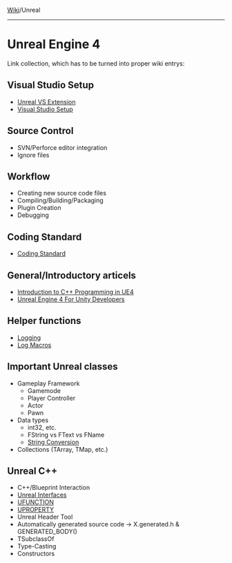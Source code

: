 [Wiki](../index.md)/Unreal

---
# Unreal Engine 4

Link collection, which has to be turned into proper wiki entrys:

## Visual Studio Setup
* [Unreal VS Extension](https://docs.unrealengine.com/latest/INT/Programming/Development/VisualStudioSetup/UnrealVS/)
* [Visual Studio Setup](https://docs.unrealengine.com/latest/INT/Programming/Development/VisualStudioSetup/)

## Source Control
* SVN/Perforce editor integration
* Ignore files

## Workflow
* Creating new source code files
* Compiling/Building/Packaging
* Plugin Creation
* Debugging

## Coding Standard
* [Coding Standard](https://docs.unrealengine.com/latest/INT/Programming/Development/CodingStandard/#comments)

## General/Introductory articels
* [Introduction to C++ Programming in UE4](https://docs.unrealengine.com/latest/INT/Programming/Introduction/index.html)
* [Unreal Engine 4 For Unity Developers](https://docs.unrealengine.com/latest/INT/GettingStarted/FromUnity/)

## Helper functions
* [Logging](https://wiki.unrealengine.com/Logs,_Printing_Messages_To_Yourself_During_Runtime)
* [Log Macros](https://wiki.unrealengine.com/Log_Macro_with_Netmode_and_Colour)

## Important Unreal classes
* Gameplay Framework
	* Gamemode
	* Player Controller
	* Actor
	* Pawn
* Data types
	* int32, etc.
	* FString vs FText vs FName
	* [String Conversion](https://wiki.unrealengine.com/String_Conversions:_FString_to_FName,_FString_to_Int32,_Float_to_FString)
* Collections (TArray, TMap, etc.)

## Unreal C++
* C++/Blueprint Interaction 
* [Unreal Interfaces](https://wiki.unrealengine.com/Interfaces_in_C%2B%2B)
* [UFUNCTION](https://wiki.unrealengine.com/UFUNCTION)
* [UPROPERTY](https://wiki.unrealengine.com/UPROPERTY)
* Unreal Header Tool
* Automatically generated source code -> X.generated.h & GENERATED_BODY()
* TSubclassOf<T>
* Type-Casting
* Constructors
